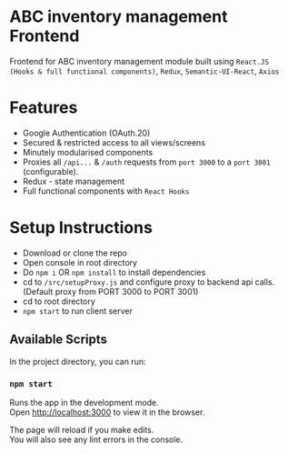 # ABC inventory management Frontend

Frontend for ABC inventory management module built using ```React.JS (Hooks & full functional components)```, ```Redux```, ```Semantic-UI-React```, ```Axios```

# Features

  * Google Authentication (OAuth.20)
  * Secured & restricted access to all views/screens
  * Minutely modularised components   
  * Proxies all ```/api...``` & ```/auth``` requests from ```port 3000``` to a ```port 3001``` (configurable).
  * Redux - state management
  * Full functional components with ```React Hooks```
  
# Setup Instructions

  * Download or clone the repo
  * Open console in root directory
  * Do ```npm i``` OR ```npm install``` to install dependencies
  * cd to ```/src/setupProxy.js``` and configure proxy to backend api calls. (Default proxy from PORT 3000 to PORT 3001)
  * cd to root directory
  * ```npm start``` to run client server
    
## Available Scripts

In the project directory, you can run:

### `npm start`

Runs the app in the development mode.<br />
Open [http://localhost:3000](http://localhost:3000) to view it in the browser.

The page will reload if you make edits.<br />
You will also see any lint errors in the console.



